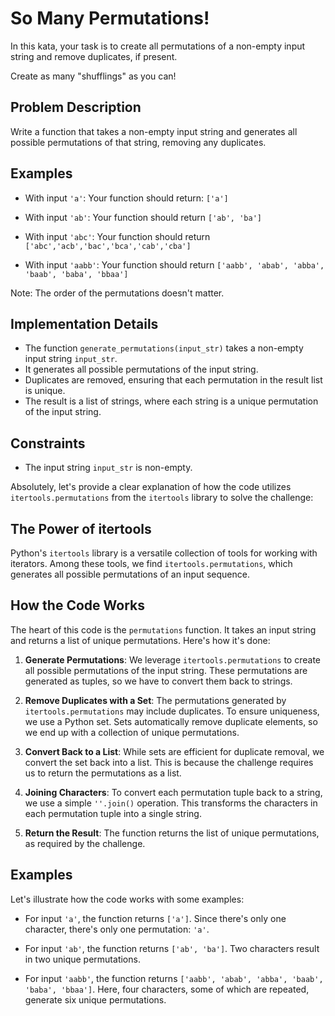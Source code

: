 # So Many Permutations!

In this kata, your task is to create all permutations of a non-empty input string and remove duplicates, if present.

Create as many "shufflings" as you can!

## Problem Description

Write a function that takes a non-empty input string and generates all possible permutations of that string, removing any duplicates.

## Examples

- With input `'a'`:
  Your function should return: `['a']`

- With input `'ab'`:
  Your function should return `['ab', 'ba']`

- With input `'abc'`:
  Your function should return `['abc','acb','bac','bca','cab','cba']`

- With input `'aabb'`:
  Your function should return `['aabb', 'abab', 'abba', 'baab', 'baba', 'bbaa']`

Note: The order of the permutations doesn't matter.

## Implementation Details

- The function `generate_permutations(input_str)` takes a non-empty input string `input_str`.
- It generates all possible permutations of the input string.
- Duplicates are removed, ensuring that each permutation in the result list is unique.
- The result is a list of strings, where each string is a unique permutation of the input string.

## Constraints

- The input string `input_str` is non-empty.

Absolutely, let's provide a clear explanation of how the code utilizes `itertools.permutations` from the `itertools` library to solve the challenge:

## The Power of itertools

Python's `itertools` library is a versatile collection of tools for working with iterators. Among these tools, we find `itertools.permutations`, which generates all possible permutations of an input sequence.

## How the Code Works

The heart of this code is the `permutations` function. It takes an input string and returns a list of unique permutations. Here's how it's done:

1. **Generate Permutations**: We leverage `itertools.permutations` to create all possible permutations of the input string. These permutations are generated as tuples, so we have to convert them back to strings.

2. **Remove Duplicates with a Set**: The permutations generated by `itertools.permutations` may include duplicates. To ensure uniqueness, we use a Python set. Sets automatically remove duplicate elements, so we end up with a collection of unique permutations.

3. **Convert Back to a List**: While sets are efficient for duplicate removal, we convert the set back into a list. This is because the challenge requires us to return the permutations as a list.

4. **Joining Characters**: To convert each permutation tuple back to a string, we use a simple `''.join()` operation. This transforms the characters in each permutation tuple into a single string.

5. **Return the Result**: The function returns the list of unique permutations, as required by the challenge.

## Examples

Let's illustrate how the code works with some examples:

- For input `'a'`, the function returns `['a']`. Since there's only one character, there's only one permutation: `'a'`.

- For input `'ab'`, the function returns `['ab', 'ba']`. Two characters result in two unique permutations.

- For input `'aabb'`, the function returns `['aabb', 'abab', 'abba', 'baab', 'baba', 'bbaa']`. Here, four characters, some of which are repeated, generate six unique permutations.
